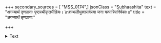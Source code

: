 +++
secondary_sources = [ "MSS_0174",]
jsonClass = "Subhaashita"
text = "अगम्यार्थं तृणप्राणाः पृष्ठस्थीकृतभीह्रियः।  \nशम्भलीभुक्तसर्वस्वा जना यत्पारिपार्श्विकाः॥"
title = "अगम्यार्थं तृणप्राणाः"

+++

<details><summary>Text</summary>

अगम्यार्थं तृणप्राणाः पृष्ठस्थीकृतभीह्रियः।  
शम्भलीभुक्तसर्वस्वा जना यत्पारिपार्श्विकाः॥
</details>
